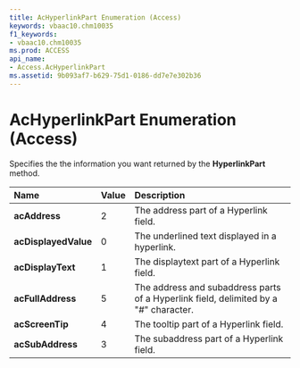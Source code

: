 ```yaml
---
title: AcHyperlinkPart Enumeration (Access)
keywords: vbaac10.chm10035
f1_keywords:
- vbaac10.chm10035
ms.prod: ACCESS
api_name:
- Access.AcHyperlinkPart
ms.assetid: 9b093af7-b629-75d1-0186-dd7e7e302b36
---
```



# AcHyperlinkPart Enumeration (Access)

Specifies the the information you want returned by the  **HyperlinkPart** method.



|**Name**|**Value**|**Description**|
|:-----|:-----|:-----|
|**acAddress**|2|The address part of a Hyperlink field.|
|**acDisplayedValue**|0|The underlined text displayed in a hyperlink.|
|**acDisplayText**|1|The displaytext part of a Hyperlink field.|
|**acFullAddress**|5|The address and subaddress parts of a Hyperlink field, delimited by a "#" character.|
|**acScreenTip**|4|The tooltip part of a Hyperlink field.|
|**acSubAddress**|3|The subaddress part of a Hyperlink field.|

